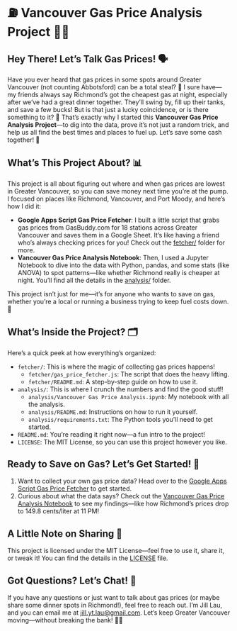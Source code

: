 # ⛽ Vancouver Gas Price Analysis Project 🚗💨

## Hey There! Let’s Talk Gas Prices! 🗣️  
Have you ever heard that gas prices in some spots around Greater Vancouver (not counting Abbotsford) can be a total steal? 🌟 I sure have—my friends always say Richmond’s got the cheapest gas at night, especially after we’ve had a great dinner together. They’ll swing by, fill up their tanks, and save a few bucks! But is that just a lucky coincidence, or is there something to it? 🤔 That’s exactly why I started this **Vancouver Gas Price Analysis Project**—to dig into the data, prove it’s not just a random trick, and help us all find the best times and places to fuel up. Let’s save some cash together! 💸

## What’s This Project About? 📊  
This project is all about figuring out where and when gas prices are lowest in Greater Vancouver, so you can save money next time you’re at the pump. I focused on places like Richmond, Vancouver, and Port Moody, and here’s how I did it:  
- **Google Apps Script Gas Price Fetcher**: I built a little script that grabs gas prices from GasBuddy.com for 18 stations across Greater Vancouver and saves them in a Google Sheet. It’s like having a friend who’s always checking prices for you! Check out the [fetcher/](fetcher/) folder for more.  
- **Vancouver Gas Price Analysis Notebook**: Then, I used a Jupyter Notebook to dive into the data with Python, pandas, and some stats (like ANOVA) to spot patterns—like whether Richmond really is cheaper at night. You’ll find all the details in the [analysis/](analysis/) folder.  

This project isn’t just for me—it’s for anyone who wants to save on gas, whether you’re a local or running a business trying to keep fuel costs down. 🤑

## What’s Inside the Project? 🗂️  
Here’s a quick peek at how everything’s organized:  
- `fetcher/`: This is where the magic of collecting gas prices happens! 
  - `fetcher/gas_price_fetcher.js`: The script that does the heavy lifting.  
  - `fetcher/README.md`: A step-by-step guide on how to use it.  
- `analysis/`: This is where I crunch the numbers and find the good stuff!  
  - `analysis/Vancouver Gas Price Analysis.ipynb`: My notebook with all the analysis.  
  - `analysis/README.md`: Instructions on how to run it yourself.  
  - `analysis/requirements.txt`: The Python tools you’ll need to get started.  
- `README.md`: You’re reading it right now—a fun intro to the project!  
- `LICENSE`: The MIT License, so you can use this project however you like.  

## Ready to Save on Gas? Let’s Get Started! 🚀  
1. Want to collect your own gas price data? Head over to the [Google Apps Script Gas Price Fetcher](fetcher/README.md) to get started.  
2. Curious about what the data says? Check out the [Vancouver Gas Price Analysis Notebook](analysis/README.md) to see my findings—like how Richmond’s prices drop to 149.8 cents/liter at 11 PM!  

## A Little Note on Sharing 📜  
This project is licensed under the MIT License—feel free to use it, share it, or tweak it! You can find the details in the [LICENSE](LICENSE) file.  

## Got Questions? Let’s Chat! 📧  
If you have any questions or just want to talk about gas prices (or maybe share some dinner spots in Richmond!), feel free to reach out. I’m Jill Lau, and you can email me at jill.yt.lau@gmail.com. Let’s keep Greater Vancouver moving—without breaking the bank! 🚙💙
